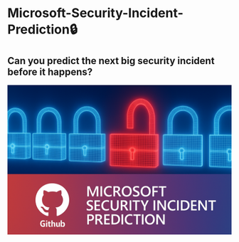 # Microsoft-Security-Incident-Prediction🔒

## Can you predict the next big security incident before it happens?


<img src="Image1.png" alt="Security Prediction Illustration" width="600"/>
